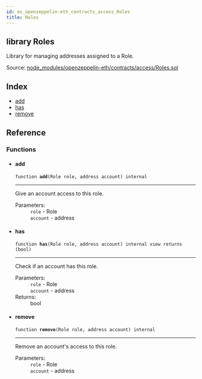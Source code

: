```yaml
---
id: es_openzeppelin-eth_contracts_access_Roles
title: Roles
---
```


<div class="contract-doc"><div class="contract"><h2 class="contract-header"><span class="contract-kind">library</span> Roles</h2><p class="description">Library for managing addresses assigned to a Role.</p><div class="source">Source: <a href="https://github.com/levelkdev/master-property-value-token/blob/v0.1.0/node_modules/openzeppelin-eth/contracts/access/Roles.sol" target="_blank">node_modules/openzeppelin-eth/contracts/access/Roles.sol</a></div></div><div class="index"><h2>Index</h2><ul><li><a href="es_openzeppelin-eth_contracts_access_Roles.html#add">add</a></li><li><a href="es_openzeppelin-eth_contracts_access_Roles.html#has">has</a></li><li><a href="es_openzeppelin-eth_contracts_access_Roles.html#remove">remove</a></li></ul></div><div class="reference"><h2>Reference</h2><div class="functions"><h3>Functions</h3><ul><li><div class="item function"><span id="add" class="anchor-marker"></span><h4 class="name">add</h4><div class="body"><code class="signature">function <strong>add</strong><span>(Role role, address account) </span><span>internal </span></code><hr/><div class="description"><p>Give an account access to this role.</p></div><dl><dt><span class="label-parameters">Parameters:</span></dt><dd><div><code>role</code> - Role</div><div><code>account</code> - address</div></dd></dl></div></div></li><li><div class="item function"><span id="has" class="anchor-marker"></span><h4 class="name">has</h4><div class="body"><code class="signature">function <strong>has</strong><span>(Role role, address account) </span><span>internal </span><span>view </span><span>returns  (bool) </span></code><hr/><div class="description"><p>Check if an account has this role.</p></div><dl><dt><span class="label-parameters">Parameters:</span></dt><dd><div><code>role</code> - Role</div><div><code>account</code> - address</div></dd><dt><span class="label-return">Returns:</span></dt><dd>bool</dd></dl></div></div></li><li><div class="item function"><span id="remove" class="anchor-marker"></span><h4 class="name">remove</h4><div class="body"><code class="signature">function <strong>remove</strong><span>(Role role, address account) </span><span>internal </span></code><hr/><div class="description"><p>Remove an account&#x27;s access to this role.</p></div><dl><dt><span class="label-parameters">Parameters:</span></dt><dd><div><code>role</code> - Role</div><div><code>account</code> - address</div></dd></dl></div></div></li></ul></div></div></div>
